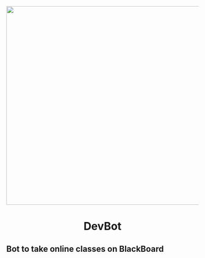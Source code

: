<p align="center">
  <img width="650" height="520" src="https://icon-library.com/images/chatbot-icon/chatbot-icon-9.jpg">
  <h1 align="center">DevBot</h1>
</p>



## Bot to take online classes on BlackBoard
